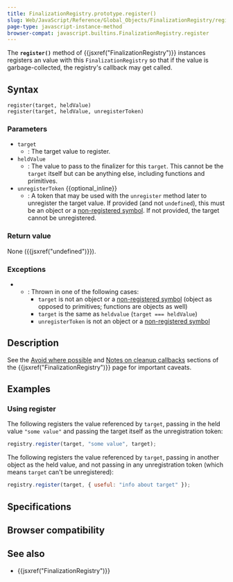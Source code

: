 ```yaml
---
title: FinalizationRegistry.prototype.register()
slug: Web/JavaScript/Reference/Global_Objects/FinalizationRegistry/register
page-type: javascript-instance-method
browser-compat: javascript.builtins.FinalizationRegistry.register
---
```




The **`register()`** method of {{jsxref("FinalizationRegistry")}} instances registers an value with this `FinalizationRegistry` so that if the value is garbage-collected, the registry's callback may get called.

## Syntax

```js-nolint
register(target, heldValue)
register(target, heldValue, unregisterToken)
```

### Parameters

- `target`
  - : The target value to register.
- `heldValue`
  - : The value to pass to the finalizer for this `target`. This cannot be the `target` itself but can be anything else, including functions and primitives.
- `unregisterToken` {{optional_inline}}
  - : A token that may be used with the `unregister` method later to unregister the target value. If provided (and not `undefined`), this must be an object or a [non-registered symbol](/Web/JavaScript/Reference/Global_Objects/Symbol#shared_symbols_in_the_global_symbol_registry). If not provided, the target cannot be unregistered.

### Return value

None ({{jsxref("undefined")}}).

### Exceptions

- 
  - : Thrown in one of the following cases:
    - `target` is not an object or a [non-registered symbol](/Web/JavaScript/Reference/Global_Objects/Symbol#shared_symbols_in_the_global_symbol_registry) (object as opposed to primitives; functions are objects as well)
    - `target` is the same as `heldvalue` (`target === heldValue`)
    - `unregisterToken` is not an object or a [non-registered symbol](/Web/JavaScript/Reference/Global_Objects/Symbol#shared_symbols_in_the_global_symbol_registry)

## Description

See the [Avoid where possible](/Web/JavaScript/Reference/Global_Objects/FinalizationRegistry#avoid_where_possible)
and [Notes on cleanup callbacks](/Web/JavaScript/Reference/Global_Objects/FinalizationRegistry#notes_on_cleanup_callbacks)
sections of the {{jsxref("FinalizationRegistry")}} page for important caveats.

## Examples

### Using register

The following registers the value referenced by `target`,
passing in the held value `"some value"` and passing the target itself
as the unregistration token:

```js
registry.register(target, "some value", target);
```

The following registers the value referenced by `target`,
passing in another object as the held value, and not passing in any unregistration token
(which means `target` can't be unregistered):

```js
registry.register(target, { useful: "info about target" });
```

## Specifications



## Browser compatibility



## See also

- {{jsxref("FinalizationRegistry")}}
